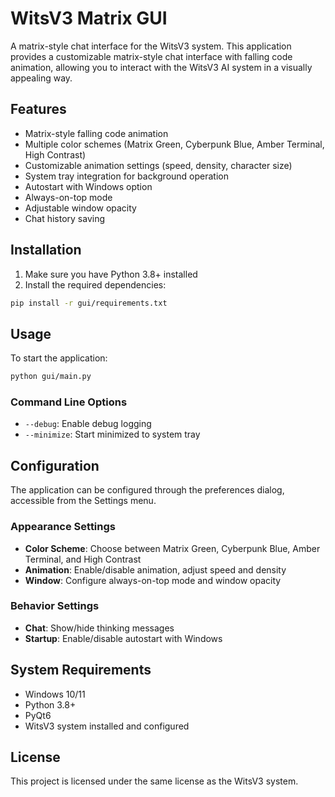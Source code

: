 ﻿# WitsV3 Matrix GUI

A matrix-style chat interface for the WitsV3 system. This application provides a customizable matrix-style chat interface with falling code animation, allowing you to interact with the WitsV3 AI system in a visually appealing way.

## Features

- Matrix-style falling code animation
- Multiple color schemes (Matrix Green, Cyberpunk Blue, Amber Terminal, High Contrast)
- Customizable animation settings (speed, density, character size)
- System tray integration for background operation
- Autostart with Windows option
- Always-on-top mode
- Adjustable window opacity
- Chat history saving

## Installation

1. Make sure you have Python 3.8+ installed
2. Install the required dependencies:

```bash
pip install -r gui/requirements.txt
```

## Usage

To start the application:

```bash
python gui/main.py
```

### Command Line Options

- `--debug`: Enable debug logging
- `--minimize`: Start minimized to system tray

## Configuration

The application can be configured through the preferences dialog, accessible from the Settings menu.

### Appearance Settings

- **Color Scheme**: Choose between Matrix Green, Cyberpunk Blue, Amber Terminal, and High Contrast
- **Animation**: Enable/disable animation, adjust speed and density
- **Window**: Configure always-on-top mode and window opacity

### Behavior Settings

- **Chat**: Show/hide thinking messages
- **Startup**: Enable/disable autostart with Windows

## System Requirements

- Windows 10/11
- Python 3.8+
- PyQt6
- WitsV3 system installed and configured

## License

This project is licensed under the same license as the WitsV3 system.
